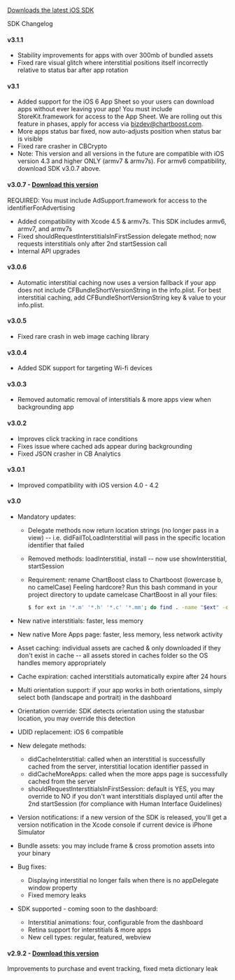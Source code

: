 <a class="big_button" href="https://chartboost.com/support/sdk_download/3.1.1?os=ios">Downloads the latest iOS SDK</a>

SDK Changelog

#### v3.1.1

- Stability improvements for apps with over 300mb of bundled assets
- Fixed rare visual glitch where interstitial positions itself incorrectly
  relative to status bar after app rotation

#### v3.1

- Added support for the iOS 6 App Sheet so your users can download apps without
  ever leaving your app! You must include StoreKit.framework for access to the
  App Sheet. We are rolling out this feature in phases, apply for access via
  bizdev@chartboost.com.
- More apps status bar fixed, now auto-adjusts position when status bar is
  visible
- Fixed rare crasher in CBCrypto
- Note: This version and all versions in the future are compatible with iOS
  version 4.3 and higher ONLY (armv7 & armv7s). For armv6 compatibility,
  download SDK v3.0.7 above.

#### v3.0.7 - [Download this version][3.0.7]

REQUIRED: You must include AdSupport.framework for access to the
identifierForAdvertising
- Added compatibility with Xcode 4.5 & armv7s. This SDK includes armv6, armv7,
  and armv7s
- Fixed shouldRequestInterstitialsInFirstSession delegate method; now requests
  interstitials only after 2nd startSession call
- Internal API upgrades

[3.0.7]: https://s3.amazonaws.com/chartboost/sdk/3.0.7/ChartBoostConnect.tar.bz2
 
#### v3.0.6

- Automatic interstitial caching now uses a version fallback if your app does
  not include CFBundleShortVersionString in the info.plist. For best
  interstitial caching, add CFBundleShortVersionString key & value to your
  info.plist.

#### v3.0.5

- Fixed rare crash in web image caching library

#### v3.0.4

- Added SDK support for targeting Wi-fi devices

#### v3.0.3

- Removed automatic removal of interstitials & more apps view when
  backgrounding app

#### v3.0.2

- Improves click tracking in race conditions
- Fixes issue where cached ads appear during backgrounding
- Fixed JSON crasher in CB Analytics

#### v3.0.1

- Improved compatibility with iOS version 4.0 - 4.2

#### v3.0

- Mandatory updates:
    - Delegate methods now return location strings (no longer pass in a view)
      -- i.e. didFailToLoadInterstitial will pass in the specific location
      identifier that failed
    - Removed methods: loadInterstitial, install -- now use showInterstitial,
      startSession
    - Requirement: rename ChartBoost class to Chartboost (lowercase b, no
      camelCase) Feeling hardcore? Run this bash command in your project
      directory to update camelcase ChartBoost in all your files:
      
      ```bash
      $ for ext in '*.m' '*.h' '*.c' '*.mm'; do find . -name "$ext" -exec sed -i '' 's/ChartBoost/Chartboost/g' '{}' \; ; done
      ```

- New native interstitials: faster, less memory
- New native More Apps page: faster, less memory, less network activity
- Asset caching: individual assets are cached & only downloaded if they don't
  exist in cache -- all assets stored in caches folder so the OS handles memory
  appropriately
- Cache expiration: cached interstitials automatically expire after 24 hours
- Multi orientation support: if your app works in both orientations, simply
  select both (landscape and portrait) in the dashboard
- Orientation override: SDK detects orientation using the statusbar location,
  you may override this detection
- UDID replacement: iOS 6 compatible
- New delegate methods:
    - didCacheInterstitial: called when an interstitial is successfully cached
      from the server, interstitial location identifier passed in
    - didCacheMoreApps: called when the more apps page is successfully cached
      from the server
    - shouldRequestInterstitialsInFirstSession: default is YES, you may
      override to NO if you don't want interstitials displayed until after the
      2nd startSession (for compliance with Human Interface Guidelines)
- Version notifications: if a new version of the SDK is released, you'll get
  a version notification in the Xcode console if current device is iPhone
  Simulator
- Bundle assets: you may include frame & cross promotion assets into your
  binary
- Bug fixes:
    - Displaying interstitial no longer fails when there is no appDelegate
      window property
    - Fixed memory leaks
- SDK supported - coming soon to the dashboard:
    - Interstitial animations: four, configurable from the dashboard
    - Retina support for interstitials & more apps
    - New cell types: regular, featured, webview

#### v2.9.2 - [Download this version][2.9.2]

Improvements to purchase and event tracking, fixed meta dictionary leak

[2.9.2]: https://s3.amazonaws.com/chartboost/sdk/2.9.2/ChartBoostConnect.tar.bz2


